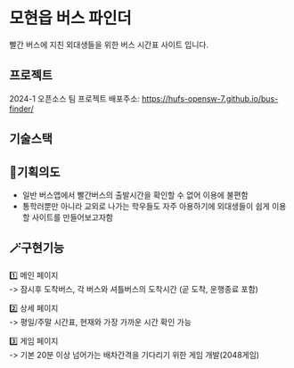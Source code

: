 # 모현읍 버스 파인더

빨간 버스에 지친 외대생들을 위한 버스 시간표 사이트 입니다.

## 프로젝트
2024-1 오픈소스 팀 프로젝트
배포주소: https://hufs-opensw-7.github.io/bus-finder/

## 기술스택

## 🚌기획의도
- 일반 버스앱에서 빨간버스의 출발시간을 확인할 수 없어 이용에 불편함
- 통학러뿐만 아니라 교외로 나가는 학우들도 자주 아용하기에 외대생들이 쉽게 이용할 사이트를 만들어보고자함

## 🪄구현기능
1️⃣ 메인 페이지
<br/>
-> 잠시후 도착버스, 각 버스와 셔틀버스의 도착시간 (곧 도착, 운행종료 포함)

2️⃣ 상세 페이지 
<br/>
-> 평일/주말 시간표, 현재와 가장 가까운 시간 확인 가능

3️⃣ 게임 페이지
<br/>
-> 기본 20분 이상 넘어가는 배차간격을 기다리기 위한 게임 개발(2048게임)

